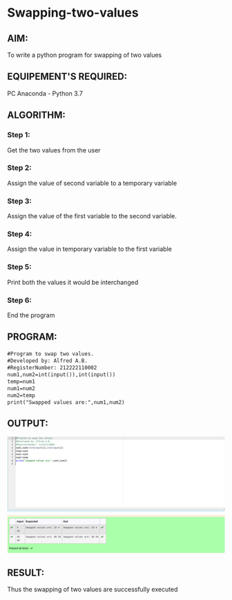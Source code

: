 # Swapping-two-values
## AIM:
To write a python program for swapping of two values
## EQUIPEMENT'S REQUIRED: 
PC
Anaconda - Python 3.7
## ALGORITHM: 
### Step 1:
Get the two values from the user
### Step 2: 
Assign the value of second variable to a temporary variable 
### Step 3: 
Assign the value of the first variable to the second variable.
### Step 4:  
Assign the value in temporary variable to the first variable
### Step 5: 
Print both the values it would be interchanged
### Step 6: 
End the program
## PROGRAM:
```
#Program to swap two values.
#Developed by: Alfred A.B.
#RegisterNumber: 212222110002
num1,num2=int(input()),int(input())
temp=num1
num1=num2
num2=temp
print("Swapped values are:",num1,num2)

```

## OUTPUT:

![SWAP](./swapexp.png)



## RESULT:
Thus the swapping of two values are successfully executed



